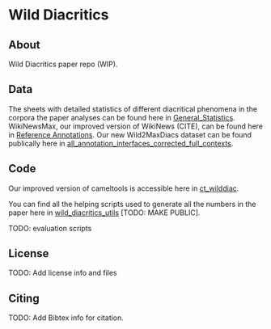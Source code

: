 # Wild Diacritics

## About

Wild Diacritics paper repo (WIP).

## Data

The sheets with detailed statistics of different diacritical phenomena in the corpora the paper analyses can be found here in [General_Statistics](https://docs.google.com/spreadsheets/d/1_cGaFstWf8gkqEaa-ncEtatKF2hGJKo2kD0YancYCT4/edit?gid=2064247080#gid=2064247080).
WikiNewsMax, our improved version of WikiNews (CITE), can be found here in [Reference Annotations](https://docs.google.com/spreadsheets/d/1d2laoc9dp0DkE1jC5jB2-dGxE6f8mbjmO209ehi87mE/edit?gid=502314630#gid=502314630).
Our new Wild2MaxDiacs dataset can be found publically here in [all_annotation_interfaces_corrected_full_contexts](https://docs.google.com/spreadsheets/d/11nVDzhB30__sqsKQlLo0U9N8KDHmn69C_4MSec7MhnA/edit?gid=1644748837#gid=1644748837).

## Code

Our improved version of cameltools is accessible here in [ct_wilddiac](https://github.com/CAMeL-Lab/ct_wilddiac).

You can find all the helping scripts used to generate all the numbers in the paper here in [wild_diacritics_utils](https://github.com/CAMeL-Lab/wild_diacritics_utils) [TODO: MAKE PUBLIC].

TODO: evaluation scripts

## License

TODO: Add license info and files

## Citing

TODO: Add Bibtex info for citation.
